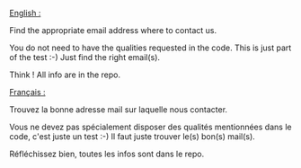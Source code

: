 <u>English :</u><br>

Find the appropriate email address where to contact us.

You do not need to have the qualities requested in the code. This is just part of the test :-) Just find the right email(s).

Think ! All info are in the repo.



<u>Français :</u><br>

Trouvez la bonne adresse mail sur laquelle nous contacter.

Vous ne devez pas spécialement disposer des qualités mentionnées dans le code, c'est juste un test :-) Il faut juste trouver le(s) bon(s) mail(s).

Réfléchissez bien, toutes les infos sont dans le repo.
